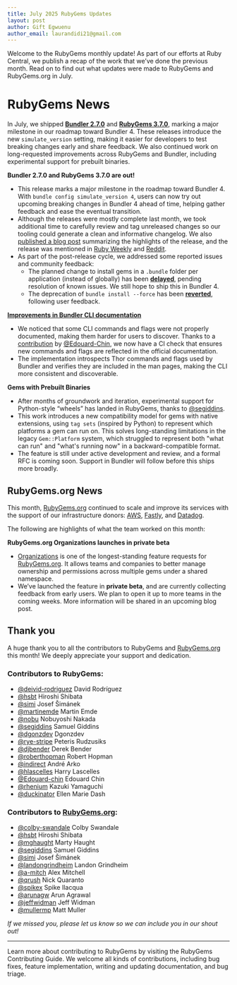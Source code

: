 ```yaml
---
title: July 2025 RubyGems Updates
layout: post
author: Gift Egwuenu
author_email: laurandidi21@gmail.com
---
```


Welcome to the RubyGems monthly update! As part of our efforts at Ruby Central, we publish a recap of the work that we’ve done the previous month. Read on to find out what updates were made to RubyGems and RubyGems.org in July. 

# RubyGems News

In July, we shipped [**Bundler 2.7.0**](https://github.com/rubygems/rubygems/blob/master/bundler/CHANGELOG.md#270-2025-07-16) and [**RubyGems 3.7.0**](https://github.com/rubygems/rubygems/blob/master/CHANGELOG.md#370--2025-07-16), marking a major milestone in our roadmap toward Bundler 4. These releases introduce the new `simulate_version` setting, making it easier for developers to test breaking changes early and share feedback. We also continued work on long-requested improvements across RubyGems and Bundler, including experimental support for prebuilt binaries.

**Bundler 2.7.0 and RubyGems 3.7.0 are out!**

- This release marks a major milestone in the roadmap toward Bundler 4. With `bundle config simulate_version 4`, users can now try out upcoming breaking changes in Bundler 4 ahead of time, helping gather feedback and ease the eventual transition.
- Although the releases were mostly complete last month, we took additional time to carefully review and tag unreleased changes so our tooling could generate a clean and informative changelog. We also [published a blog post](https://www.notion.so/December-2024-Newsletter-150d7bddd38780988929f2d399093288?pvs=21) summarizing the highlights of the release, and the release was mentioned in [Ruby Weekly](https://rubyweekly.com/issues/759) and [Reddit](https://www.reddit.com/r/ruby/comments/1m22l57/bundler_bundler_v27_last_release_before_bundler_4/).
- As part of the post-release cycle, we addressed some reported issues and community feedback:
    - The planned change to install gems in a `.bundle` folder per application (instead of globally) has been [**delayed**](https://github.com/rubygems/rubygems/pull/8867), pending resolution of known issues. We still hope to ship this in Bundler 4.
    - The deprecation of `bundle install --force` has been [**reverted**](https://github.com/rubygems/rubygems/pull/8843), following user feedback.

[**Improvements in Bundler CLI documentation**](https://github.com/rubygems/rubygems/pull/8861)

- We noticed that some CLI commands and flags were not properly documented, making them harder for users to discover. Thanks to a [contribution](https://github.com/rubygems/rubygems/pull/8861) by [@Edouard-Chin](https://github.com/Edouard-Chin), we now have a CI check that ensures new commands and flags are reflected in the official documentation.
- The implementation introspects Thor commands and flags used by Bundler and verifies they are included in the man pages, making the CLI more consistent and discoverable.

**Gems with Prebuilt Binaries**

- After months of groundwork and iteration, experimental support for Python-style “wheels” has landed in RubyGems, thanks to [@segiddins](https://github.com/segiddins).
- This work introduces a new compatibility model for gems with native extensions, using `tag sets` (inspired by Python) to represent which platforms a gem can run on. This solves long-standing limitations in the legacy `Gem::Platform` system, which struggled to represent both "what can run" and "what's running now" in a backward-compatible format.
- The feature is still under active development and review, and a formal RFC is coming soon. Support in Bundler will follow before this ships more broadly.

## RubyGems.org News

This month, [RubyGems.org](https://rubygems.org/) continued to scale and improve its services with the support of our infrastructure donors: [AWS](https://aws.amazon.com/?ref=rubycentral.org), [Fastly](https://www.fastly.com/?ref=rubycentral.org), and [Datadog](https://www.datadoghq.com/?ref=rubycentral.org).

The following are highlights of what the team worked on this month:

**RubyGems.org Organizations launches in private beta**

- [Organizations](https://guides.rubygems.org/organizations/getting-started/) is one of the longest-standing feature requests for [RubyGems.org](https://rubygems.org/). It allows teams and companies to better manage ownership and permissions across multiple gems under a shared namespace.
- We’ve launched the feature in **private beta**, and are currently collecting feedback from early users. We plan to open it up to more teams in the coming weeks. More information will be shared in an upcoming blog post.

## **Thank you**

A huge thank you to all the contributors to RubyGems and [RubyGems.org](http://rubygems.org/) this month! We deeply appreciate your support and dedication.

### Contributors to RubyGems:

- [@deivid-rodriguez](https://github.com/deivid-rodriguez) David Rodríguez
- [@hsbt](https://github.com/hsbt) Hiroshi Shibata
- [@simi](https://github.com/simi) Josef Šimánek
- [@martinemde](https://github.com/martinemde) Martin Emde
- [@nobu](https://github.com/nobu) Nobuyoshi Nakada
- [@segiddins](https://github.com/segiddins) Samuel Giddins
- [@dgonzdev](https://github.com/dgonzdev) Dgonzdev
- [@rye-stripe](https://github.com/rye-stripe) Peteris Rudzusiks
- [@djbender](https://github.com/djbender) Derek Bender
- [@roberthopman](https://github.com/roberthopman) Robert Hopman
- [@indirect](https://github.com/indirect) André Arko
- [@hlascelles](https://github.com/hlascelles) Harry Lascelles
- [@Edouard-chin](https://github.com/Edouard-chin) Edouard Chin
- [@rhenium](https://github.com/rhenium) Kazuki Yamaguchi
- [@duckinator](https://github.com/duckinator) Ellen Marie Dash

### Contributors to [RubyGems.org](http://rubygems.org/):

- [@colby-swandale](https://github.com/colby-swandale) Colby Swandale
- [@hsbt](https://github.com/hsbt) Hiroshi Shibata
- [@mghaught](https://github.com/mghaught) Marty Haught
- [@segiddins](https://github.com/segiddins) Samuel Giddins
- [@simi](https://github.com/simi) Josef Šimánek
- [@landongrindheim](https://github.com/landongrindheim) Landon Grindheim
- [@a-mitch](https://github.com/A-Mitch) Alex Mitchell
- [@qrush](https://github.com/qrush) Nick Quaranto
- [@spikex](https://github.com/spikex) Spike Ilacqua
- [@arunagw](https://github.com/arunagw) Arun Agrawal
- [@jeffwidman](https://github.com/jeffwidman) Jeff Widman
- [@mullermp](https://github.com/mullermp) Matt Muller

*If we missed you, please let us know so we can include you in our shout out!*

---
Learn more about contributing to RubyGems by visiting the RubyGems Contributing Guide. We welcome all kinds of contributions, including bug fixes, feature implementation, writing and updating documentation, and bug triage.
